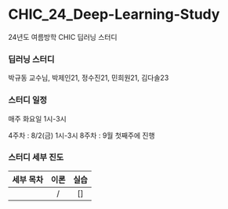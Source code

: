 # CHIC_24_Deep-Learning-Study
24년도 여름방학 CHIC 딥러닝 스터디

### 딥러닝 스터디
박규동 교수님, 박제인21, 정수진21, 민희원21, 김다솔23

### 스터디 일정
매주 화요일 1시-3시

4주차 : 8/2(금) 1시-3시
8주차 : 9월 첫째주에 진행

### 스터디 세부 진도
| 세부 목차 | 이론 | 실습 |
:---: | :---: | :---: 
[]() | []() /| []|

